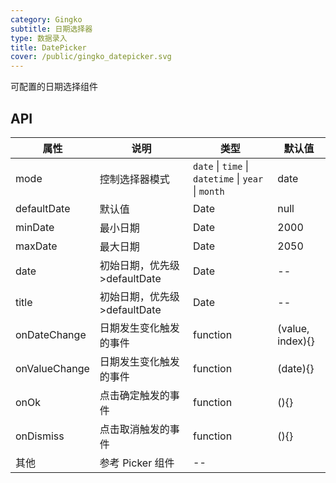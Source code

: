```yaml
---
category: Gingko
subtitle: 日期选择器
type: 数据录入
title: DatePicker
cover: /public/gingko_datepicker.svg
---
```


可配置的日期选择组件

## API

| 属性 | 说明 | 类型 | 默认值 |
| --- | --- | --- | --- |
| mode | 控制选择器模式 | `date` \| `time` \| `datetime` \| `year` \| `month` | date |
| defaultDate | 默认值 | Date | null |
| minDate | 最小日期 | Date | 2000 |
| maxDate | 最大日期 | Date | 2050 |
| date | 初始日期，优先级>defaultDate | Date | -- |
| title | 初始日期，优先级>defaultDate | Date | -- |
| onDateChange | 日期发生变化触发的事件 | function | (value, index){} |
| onValueChange | 日期发生变化触发的事件 | function | (date){} |
| onOk | 点击确定触发的事件 | function | (){} |
| onDismiss | 点击取消触发的事件 | function | (){} |
| 其他 | 参考 Picker 组件 | -- |
